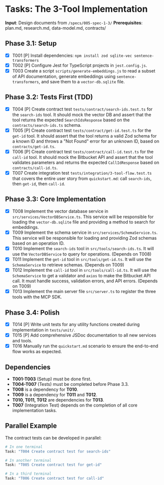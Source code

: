 # Tasks: The 3-Tool Implementation

**Input**: Design documents from `/specs/005-spec-1-3/`
**Prerequisites**: plan.md, research.md, data-model.md, contracts/

## Phase 3.1: Setup
- [X] T001 [P] Install dependencies: `npm install zod sqlite-vec sentence-transformers`
- [X] T002 [P] Configure Jest for TypeScript projects in `jest.config.js`.
- [X] T003 Create a script `scripts/generate-embeddings.js` to read a subset of API documentation, generate embeddings using `sentence-transformers`, and save them to a `vector-db.sqlite` file.

## Phase 3.2: Tests First (TDD)
- [X] T004 [P] Create contract test `tests/contract/search-ids.test.ts` for the `search-ids` tool. It should mock the vector DB and assert that the tool returns the expected `SearchIdsResponse` based on the `contracts/search-ids.ts` schema.
- [X] T005 [P] Create contract test `tests/contract/get-id.test.ts` for the `get-id` tool. It should assert that the tool returns a valid Zod schema for a known ID and throws a "Not Found" error for an unknown ID, based on `contracts/get-id.ts`.
- [X] T006 [P] Create contract test `tests/contract/call-id.test.ts` for the `call-id` tool. It should mock the Bitbucket API and assert that the tool validates parameters and returns the expected `CallIdResponse` based on `contracts/call-id.ts`.
- [X] T007 Create integration test `tests/integration/3-tool-flow.test.ts` that covers the entire user story from `quickstart.md`: call `search-ids`, then `get-id`, then `call-id`.

## Phase 3.3: Core Implementation
- [X] T008 Implement the vector database service in `src/services/VectorDBService.ts`. This service will be responsible for loading the `vector-db.sqlite` file and providing a method to search for embeddings.
- [X] T009 Implement the schema service in `src/services/SchemaService.ts`. This service will be responsible for loading and providing Zod schemas based on an operation ID.
- [X] T010 Implement the `search-ids` tool in `src/tools/search-ids.ts`. It will use the `VectorDBService` to query for operations. (Depends on T008)
- [X] T011 Implement the `get-id` tool in `src/tools/get-id.ts`. It will use the `SchemaService` to retrieve schemas. (Depends on T009)
- [X] T012 Implement the `call-id` tool in `src/tools/call-id.ts`. It will use the `SchemaService` to get a validator and `axios` to make the Bitbucket API call. It must handle success, validation errors, and API errors. (Depends on T009)
- [X] T013 Implement the main server file `src/server.ts` to register the three tools with the MCP SDK.

## Phase 3.4: Polish
- [X] T014 [P] Write unit tests for any utility functions created during implementation in `tests/unit/`.
- [X] T015 [P] Add comprehensive JSDoc documentation to all new services and tools.
- [X] T016 Manually run the `quickstart.md` scenario to ensure the end-to-end flow works as expected.

## Dependencies
- **T001-T003** (Setup) must be done first.
- **T004-T007** (Tests) must be completed before Phase 3.3.
- **T008** is a dependency for **T010**.
- **T009** is a dependency for **T011** and **T012**.
- **T010, T011, T012** are dependencies for **T013**.
- **T007** (Integration Test) depends on the completion of all core implementation tasks.

## Parallel Example
The contract tests can be developed in parallel:
```bash
# In one terminal
Task: "T004 Create contract test for search-ids"

# In another terminal
Task: "T005 Create contract test for get-id"

# In a third terminal
Task: "T006 Create contract test for call-id"
```
